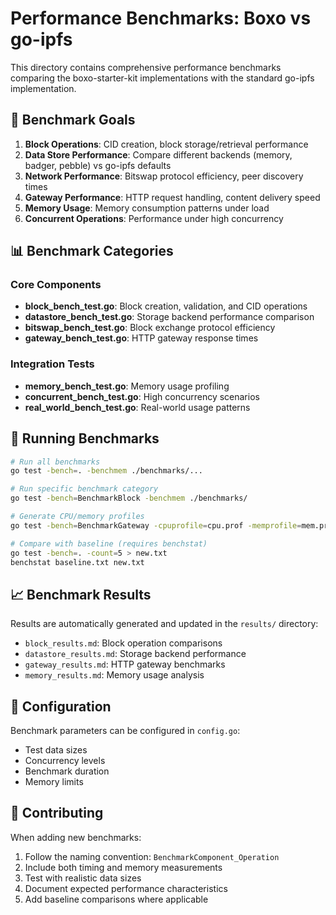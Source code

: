 # Performance Benchmarks: Boxo vs go-ipfs

This directory contains comprehensive performance benchmarks comparing the boxo-starter-kit implementations with the standard go-ipfs implementation.

## 🎯 Benchmark Goals

1. **Block Operations**: CID creation, block storage/retrieval performance
2. **Data Store Performance**: Compare different backends (memory, badger, pebble) vs go-ipfs defaults
3. **Network Performance**: Bitswap protocol efficiency, peer discovery times
4. **Gateway Performance**: HTTP request handling, content delivery speed
5. **Memory Usage**: Memory consumption patterns under load
6. **Concurrent Operations**: Performance under high concurrency

## 📊 Benchmark Categories

### Core Components
- **block_bench_test.go**: Block creation, validation, and CID operations
- **datastore_bench_test.go**: Storage backend performance comparison
- **bitswap_bench_test.go**: Block exchange protocol efficiency
- **gateway_bench_test.go**: HTTP gateway response times

### Integration Tests
- **memory_bench_test.go**: Memory usage profiling
- **concurrent_bench_test.go**: High concurrency scenarios
- **real_world_bench_test.go**: Real-world usage patterns

## 🚀 Running Benchmarks

```bash
# Run all benchmarks
go test -bench=. -benchmem ./benchmarks/...

# Run specific benchmark category
go test -bench=BenchmarkBlock -benchmem ./benchmarks/

# Generate CPU/memory profiles
go test -bench=BenchmarkGateway -cpuprofile=cpu.prof -memprofile=mem.prof

# Compare with baseline (requires benchstat)
go test -bench=. -count=5 > new.txt
benchstat baseline.txt new.txt
```

## 📈 Benchmark Results

Results are automatically generated and updated in the `results/` directory:
- `block_results.md`: Block operation comparisons
- `datastore_results.md`: Storage backend performance
- `gateway_results.md`: HTTP gateway benchmarks
- `memory_results.md`: Memory usage analysis

## 🔧 Configuration

Benchmark parameters can be configured in `config.go`:
- Test data sizes
- Concurrency levels
- Benchmark duration
- Memory limits

## 📝 Contributing

When adding new benchmarks:
1. Follow the naming convention: `BenchmarkComponent_Operation`
2. Include both timing and memory measurements
3. Test with realistic data sizes
4. Document expected performance characteristics
5. Add baseline comparisons where applicable